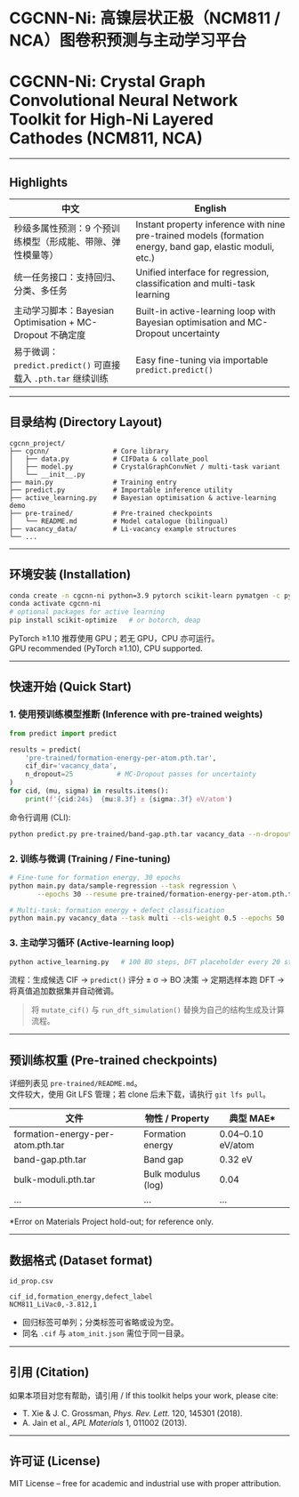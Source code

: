 # CGCNN-Ni: 高镍层状正极（NCM811 / NCA）图卷积预测与主动学习平台  
# CGCNN-Ni: Crystal Graph Convolutional Neural Network Toolkit for High-Ni Layered Cathodes (NCM811, NCA)


---

##  Highlights

中文 | English
--- | ---
秒级多属性预测：9 个预训练模型（形成能、带隙、弹性模量等） | Instant property inference with nine pre-trained models (formation energy, band gap, elastic moduli, etc.)
统一任务接口：支持回归、分类、多任务 | Unified interface for regression, classification and multi-task learning
主动学习脚本：Bayesian Optimisation + MC-Dropout 不确定度 | Built-in active-learning loop with Bayesian optimisation and MC-Dropout uncertainty
易于微调：`predict.predict()` 可直接载入 `.pth.tar` 继续训练 | Easy fine-tuning via importable `predict.predict()`

---

## 目录结构 (Directory Layout)

```text
cgcnn_project/
├── cgcnn/                # Core library
│   ├── data.py           # CIFData & collate_pool
│   ├── model.py          # CrystalGraphConvNet / multi-task variant
│   └── __init__.py
├── main.py               # Training entry
├── predict.py            # Importable inference utility
├── active_learning.py    # Bayesian optimisation & active-learning demo
├── pre-trained/          # Pre-trained checkpoints
│   └── README.md         # Model catalogue (bilingual)
├── vacancy_data/         # Li-vacancy example structures
└── ...
```

---

## 环境安装 (Installation)

```bash
conda create -n cgcnn-ni python=3.9 pytorch scikit-learn pymatgen -c pytorch -c conda-forge
conda activate cgcnn-ni
# optional packages for active learning
pip install scikit-optimize   # or botorch, deap
```

PyTorch ≥1.10 推荐使用 GPU；若无 GPU，CPU 亦可运行。  
GPU recommended (PyTorch ≥1.10), CPU supported.

---

## 快速开始 (Quick Start)

### 1. 使用预训练模型推断 (Inference with pre-trained weights)

```python
from predict import predict

results = predict(
    'pre-trained/formation-energy-per-atom.pth.tar',
    cif_dir='vacancy_data',
    n_dropout=25           # MC-Dropout passes for uncertainty
)
for cid, (mu, sigma) in results.items():
    print(f'{cid:24s}  {mu:8.3f} ± {sigma:.3f} eV/atom')
```

命令行调用 (CLI):
```bash
python predict.py pre-trained/band-gap.pth.tar vacancy_data --n-dropout 25
```

### 2. 训练与微调 (Training / Fine-tuning)

```bash
# Fine-tune for formation energy, 30 epochs
python main.py data/sample-regression --task regression \
       --epochs 30 --resume pre-trained/formation-energy-per-atom.pth.tar

# Multi-task: formation energy + defect classification
python main.py vacancy_data --task multi --cls-weight 0.5 --epochs 50
```

### 3. 主动学习循环 (Active-learning loop)

```bash
python active_learning.py   # 100 BO steps, DFT placeholder every 20 steps
```

流程：生成候选 CIF → `predict()` 评分 ± σ → BO 决策 → 定期选样本跑 DFT → 将真值追加数据集并自动微调。

> 将 `mutate_cif()` 与 `run_dft_simulation()` 替换为自己的结构生成及计算流程。

---

## 预训练权重 (Pre-trained checkpoints)

详细列表见 `pre-trained/README.md`。  
文件较大，使用 Git LFS 管理；若 clone 后未下载，请执行 `git lfs pull`。

| 文件 | 物性 / Property | 典型 MAE* |
|------|----------------|-----------|
| formation-energy-per-atom.pth.tar | Formation energy | 0.04–0.10 eV/atom |
| band-gap.pth.tar                 | Band gap         | 0.32 eV |
| bulk-moduli.pth.tar              | Bulk modulus (log) | 0.04 |
| …                                | …                | … |

\*Error on Materials Project hold-out; for reference only.

---

## 数据格式 (Dataset format)

`id_prop.csv`
```csv
cif_id,formation_energy,defect_label
NCM811_LiVac0,-3.812,1
```
* 回归标签可单列；分类标签可省略或设为空。  
* 同名 `.cif` 与 `atom_init.json` 需位于同一目录。

---

## 引用 (Citation)

如果本项目对您有帮助，请引用 / If this toolkit helps your work, please cite:

* T. Xie & J. C. Grossman, *Phys. Rev. Lett.* 120, 145301 (2018).
* A. Jain et al., *APL Materials* 1, 011002 (2013).

---

## 许可证 (License)

MIT License – free for academic and industrial use with proper attribution.



